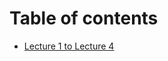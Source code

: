 # Table of contents
- [Lecture 1 to Lecture 4 ](https://drive.google.com/file/d/1Yi23Rc5oclMqrNvFDIPtK8RkbstbgmYY/view?usp=sharing)

